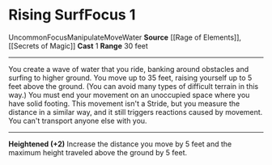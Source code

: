 ﻿---
actions: '[one-action]'
area: null
bloodline: null
component: null
cost: null
deity: null
domain: null
duration: null
element: Water
heighten: '+2'
heighten_level: 1, 3, 5, 7, 9
id: '1310'
lesson: null
level: '1'
mystery: null
name: Rising Surf
patron_theme: null
range: 30 feet
rarity: Uncommon
requirement: null
saving_throw: null
school: null
source: '[[DATABASE/source/Rage of Elements|Rage of Elements]]'
target: null
tradition: null
trait:
- '[[DATABASE/trait/Focus|Focus]]'
- '[[DATABASE/trait/Manipulate|Manipulate]]'
- '[[DATABASE/trait/Move|Move]]'
- '[[DATABASE/trait/Uncommon|Uncommon]]'
- '[[DATABASE/trait/Water|Water]]'
trigger: null
type: Focus

---
# Rising Surf<span class="item-type">Focus 1</span>

<span class="trait-uncommon item-trait">Uncommon</span><span class="item-trait">Focus</span><span class="item-trait">Manipulate</span><span class="item-trait">Move</span><span class="item-trait">Water</span>
**Source** [[Rage of Elements]], [[Secrets of Magic]] 
**Cast** <span class="action-icon">1</span> 
**Range** 30 feet

---
You create a wave of water that you ride, banking around obstacles and surfing to higher ground. You move up to 35 feet, raising yourself up to 5 feet above the ground. (You can avoid many types of difficult terrain in this way.) You must end your movement on an unoccupied space where you have solid footing. This movement isn't a Stride, but you measure the distance in a similar way, and it still triggers reactions caused by movement. You can't transport anyone else with you.

---
**Heightened (+2)** Increase the distance you move by 5 feet and the maximum height traveled above the ground by 5 feet.